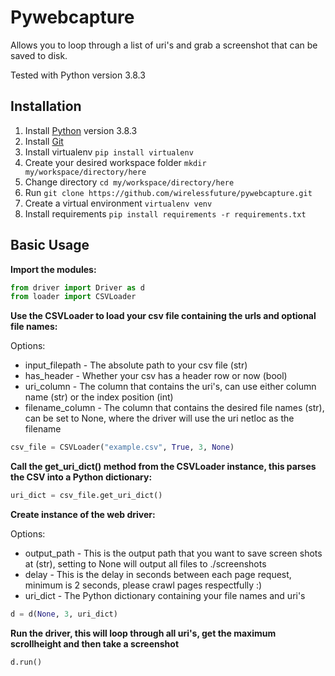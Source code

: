 # Pywebcapture
Allows you to loop through a list of uri's and grab a screenshot that can be saved to disk.

Tested with Python version 3.8.3

## Installation

1. Install [Python](https://www.python.org/downloads/release/python-383/) version 3.8.3 
2. Install [Git](https://git-scm.com/)
3. Install virtualenv ```pip install virtualenv```
4. Create your desired workspace folder ```mkdir my/workspace/directory/here```
5. Change directory ```cd my/workspace/directory/here```
6. Run ```git clone https://github.com/wirelessfuture/pywebcapture.git```
7. Create a virtual environment ```virtualenv venv```
8. Install requirements ```pip install requirements -r requirements.txt```

## Basic Usage

**Import the modules:**

```python
from driver import Driver as d
from loader import CSVLoader
```

**Use the CSVLoader to load your csv file containing the urls and optional file names:**

Options:
* input_filepath - The absolute path to your csv file (str)
* has_header - Whether your csv has a header row or now (bool)
* uri_column - The column that contains the uri's, can use either column name (str) or the index position (int)
* filename_column - The column that contains the desired file names (str), can be set to None, where the driver will use the uri netloc as the filename

```python
csv_file = CSVLoader("example.csv", True, 3, None)
```

**Call the get_uri_dict() method from the CSVLoader instance, this parses the CSV into a Python dictionary:**

```python
uri_dict = csv_file.get_uri_dict()
```

**Create instance of the web driver:**

Options:
* output_path - This is the output path that you want to save screen shots at (str), setting to None will output all files to ./screenshots
* delay - This is the delay in seconds between each page request, minimum is 2 seconds, please crawl pages respectfully :)
* uri_dict - The Python dictionary containing your file names and uri's

```python
d = d(None, 3, uri_dict)
```

**Run the driver, this will loop through all uri's, get the maximum scrollheight and then take a screenshot**

```python
d.run()
```
